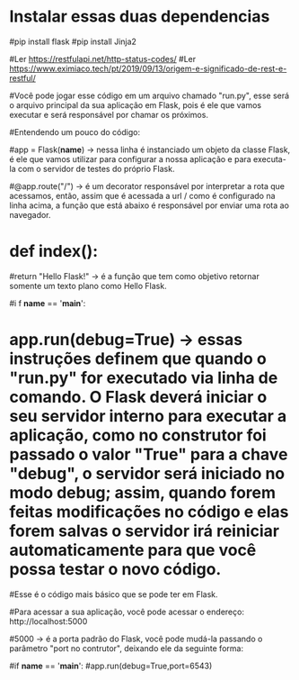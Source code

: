 

# Instalar essas duas dependencias
#pip install flask
#pip install Jinja2

#Ler https://restfulapi.net/http-status-codes/
#Ler https://www.eximiaco.tech/pt/2019/09/13/origem-e-significado-de-rest-e-restful/


#Você pode jogar esse código em um arquivo chamado "run.py", esse será o arquivo principal da sua aplicação em Flask, pois é ele que vamos executar e será responsável por chamar os próximos.

#Entendendo um pouco do código:

#app = Flask(__name__) → nessa linha é instanciado um objeto da classe Flask, é ele que vamos utilizar para configurar a nossa aplicação e para executa-la com o servidor de testes do próprio Flask.

#@app.route("/") → é um decorator responsável por interpretar a rota que acessamos, então, assim que é acessada a url / como é configurado na linha acima, a função que está abaixo é responsável por enviar uma rota ao navegador.

# def index():
#return "Hello Flask!" → é a função que tem como objetivo retornar somente um texto plano como Hello Flask.

#i f __name__ == '__main__':
# app.run(debug=True) → essas instruções definem que quando o "run.py" for executado via linha de comando. O Flask deverá iniciar o seu servidor interno para executar a aplicação, como no construtor foi passado o valor "True" para a chave "debug", o servidor será iniciado no modo debug; assim, quando forem feitas modificações no código e elas forem salvas o servidor irá reiniciar automaticamente para que você possa testar o novo código.

#Esse é o código mais básico que se pode ter em Flask.

#Para acessar a sua aplicação, você pode acessar o endereço: http://localhost:5000

#5000 → é a porta padrão do Flask, você pode mudá-la passando o parâmetro "port no contrutor", deixando ele da seguinte forma:

#if __name__ == '__main__':
#app.run(debug=True,port=6543)
